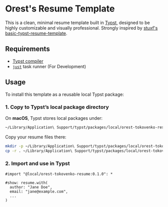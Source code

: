 # Orest's Resume Template

This is a clean, minimal resume template built in [Typst](https://typst.app), designed to be highly customizable and visually professional. Strongly inspired by [stuxf's basic-typst-resume-template](https://github.com/stuxf/basic-typst-resume-template).

## Requirements

- [Typst compiler](https://typst.app/docs/install/)
- [`just`](https://github.com/casey/just) task runner (For Development)

## Usage

To install this template as a reusable local Typst package:

### 1. Copy to Typst’s local package directory

On **macOS**, Typst stores local packages under:

```bash
~/Library/Application\ Support/typst/packages/local/orest-tokovenko-resume/0.1.0
```

Copy your resume files there:

```bash
mkdir -p ~/Library/Application\ Support/typst/packages/local/orest-tokovenko-resume/0.1.0
cp -r . ~/Library/Application\ Support/typst/packages/local/orest-tokovenko-resume/0.1.0/
```

### 2. Import and use in Typst

```typst
#import "@local/orest-tokovenko-resume:0.1.0": *

#show: resume.with(
  author: "Jane Doe",
  email: "jane@example.com",
  ...
)
```
